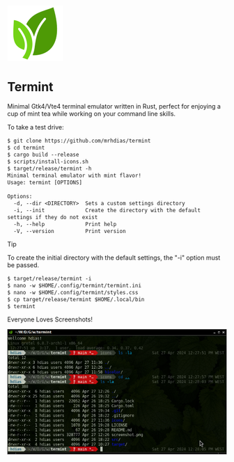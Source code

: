 ![Termint Logo](https://raw.githubusercontent.com/mrhdias/termint/main/icons/hicolor/64x64/apps/termint.svg)

# Termint
Minimal Gtk4/Vte4 terminal emulator written in Rust, perfect for enjoying a cup of mint tea while working on your command line skills.

To take a test drive:
```
$ git clone https://github.com/mrhdias/termint
$ cd termint
$ cargo build --release
$ scripts/install-icons.sh
$ target/release/termint -h
Minimal terminal emulator with mint flavor!
Usage: termint [OPTIONS]

Options:
  -d, --dir <DIRECTORY>  Sets a custom settings directory
  -i, --init             Create the directory with the default settings if they do not exist
  -h, --help             Print help
  -V, --version          Print version
```
> [!TIP]
> To create the initial directory with the default settings, the "-i" option must be passed.
```
$ target/release/termint -i
$ nano -w $HOME/.config/termint/termint.ini
$ nano -w $HOME/.config/termint/styles.css
$ cp target/release/termint $HOME/.local/bin
$ termint
```

Everyone Loves Screenshots!

![Termint Screenshot](https://raw.githubusercontent.com/mrhdias/termint/main/screenshot.png)
